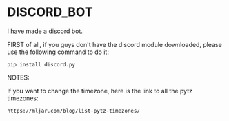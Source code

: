 # DISCORD_BOT
I have made a discord bot.

FIRST of all, if you guys don't have the discord module downloaded, please use the following command to do it:

    pip install discord.py


NOTES:

If you want to change the timezone, here is the link to all the pytz timezones:

    https://mljar.com/blog/list-pytz-timezones/




